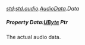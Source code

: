 _[std](../../modules/std/std-module.md):[std.audio](../../modules/std/std-audio.md).[AudioData](../../modules/std/std-audio-audiodata.md).Data_
##### Property Data:[UByte](../../modules/wonkey/wonkey-types-ubyte.md) Ptr
The actual audio data.
